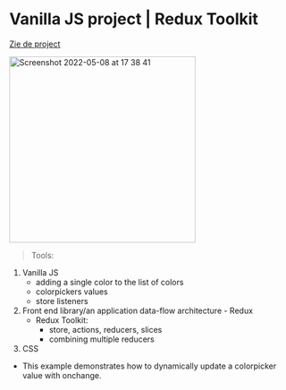 # Vanilla JS project | Redux Toolkit

[Zie de project](https://magdalena-redux_colorpicker_oef.surge.sh/)


<img width="333" alt="Screenshot 2022-05-08 at 17 38 41" src="https://user-images.githubusercontent.com/91531129/167304977-ae30c8a2-e34c-4e1e-abdd-393f5759f65a.png">


> Tools:

1. Vanilla JS
   - adding a single color to the list of colors
   - colorpickers values
   - store listeners
2. Front end library/an application data-flow architecture - Redux
   - Redux Toolkit:
     - store, actions, reducers, slices
     - combining multiple reducers
3. CSS

- This example demonstrates how to dynamically update a colorpicker value with onchange.
